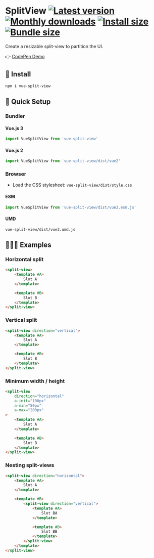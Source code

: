 # SplitView [![Latest version](https://badgen.net/npm/v/vue-split-view)](https://npm.im/vue-split-view) [![Monthly downloads](https://badgen.net/npm/dm/vue-split-view)](https://npm.im/vue-split-view) [![Install size](https://packagephobia.now.sh/badge?p=vue-split-view)](https://packagephobia.now.sh/result?p=vue-split-view) [![Bundle size](https://badgen.net/bundlephobia/minzip/vue-split-view)](https://bundlephobia.com/result?p=vue-split-view)

Create a resizable split-view to partition the UI.

👉 [CodePen Demo](https://codepen.io/privatenumber/pen/xxEYxgB)

## 🚀 Install
```sh
npm i vue-split-view
```

## 🚦 Quick Setup

### Bundler

#### Vue.js 3
```js
import VueSplitView from 'vue-split-view'
```

#### Vue.js 2
```js
import VueSplitView from 'vue-split-view/dist/vue2'
```

### Browser
- Load the CSS stylesheet: `vue-split-view/dist/style.css`

#### ESM
```js
import VueSplitView from 'vue-split-view/dist/vue3.esm.js'
```

#### UMD
```
vue-split-view/dist/vue3.umd.js
```

## 👨🏻‍🏫 Examples

### Horizontal split
```html
<split-view>
	<template #A>
		Slot A
	</template>

	<template #B>
		Slot B
	</template>
</split-view>
```

### Vertical split
```html
<split-view direction="vertical">
	<template #A>
		Slot A
	</template>

	<template #B>
		Slot B
	</template>
</split-view>
```

### Minimum width / height
```html
<split-view
	direction="horizontal"
	a-init="100px"
	a-min="50px"
	a-max="200px"
>
	<template #A>
		Slot A
	</template>

	<template #B>
		Slot B
	</template>
</split-view>
```

### Nesting split-views
```html
<split-view direction="horizontal">
	<template #A>
		Slot A
	</template>

	<template #B>
		<split-view direction="vertical">
			<template #A>
				Slot BA
			</template>

			<template #B>
				Slot BB
			</template>
		</split-view>
	</template>
</split-view>
```
